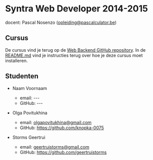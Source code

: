 Syntra Web Developer 2014-2015
==============================

docent: Pascal Nosenzo (opleiding@pascalculator.be)


## Cursus

De cursus vind je terug op de [Web Backend GitHub repository](https://github.com/pascalculator/web-backend). In de [README.md](https://github.com/pascalculator/web-backend/blob/master/README.md) vind je instructies terug over hoe je deze cursus moet installeren.


## Studenten

- Naam Voornaam
	- email: ---
	- GitHub: ---
	
- Olga Povitukhina
	- email: olgapovitukhina@gmail.com
	- GitHub: https://github.com/knopka-0075

- Storms Geertrui
	- email: geertruistorms@gmail.com
	- GitHub: https://github.com/geertruistorms



